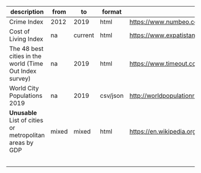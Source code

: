 | description | from  | to   | format  | link |
|---|---|---|---|---|
| Crime Index  |  2012 |  2019 | html  | https://www.numbeo.com/crime/rankings.jsp  |
| Cost of Living Index  | na  | current  | html |  https://www.expatistan.com/cost-of-living/index |
| The 48 best cities in the world (Time Out Index survey) | na  |  2019 | html  | https://www.timeout.com/things-to-do/best-cities-in-the-world  |
| World City Populations 2019  | na | 2019  | csv/json  | http://worldpopulationreview.com/world-cities/  |
| **Unusable** List of cities or metropolitan areas by GDP | mixed | mixed | html | https://en.wikipedia.org/wiki/List_of_cities_or_metropolitan_areas_by_GDP |
|  |  |  |  |  |
|  |  |  |  |  |
|  |  |  |  |  |
|  |  |  |  |  |
|  |  |  |  |  |
